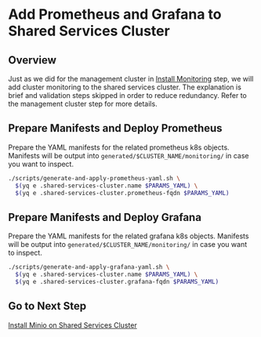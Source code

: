 # Add Prometheus and Grafana to Shared Services Cluster

## Overview

Just as we did for the management cluster in [Install Monitoring](../mgmt-cluster/08_monitoring_mgmt.md) step, we will add cluster monitoring to the shared services cluster.  The explanation is brief and validation steps skipped in order to reduce redundancy.  Refer to the management cluster step for more details.  

## Prepare Manifests and Deploy Prometheus

Prepare the YAML manifests for the related prometheus k8s objects.  Manifests will be output into `generated/$CLUSTER_NAME/monitoring/` in case you want to inspect.

```bash
./scripts/generate-and-apply-prometheus-yaml.sh \
  $(yq e .shared-services-cluster.name $PARAMS_YAML) \
  $(yq e .shared-services-cluster.prometheus-fqdn $PARAMS_YAML)
```

## Prepare Manifests and Deploy Grafana

Prepare the YAML manifests for the related grafana k8s objects.  Manifests will be output into `generated/$CLUSTER_NAME/monitoring/` in case you want to inspect.

```bash
./scripts/generate-and-apply-grafana-yaml.sh \
  $(yq e .shared-services-cluster.name $PARAMS_YAML) \
  $(yq e .shared-services-cluster.grafana-fqdn $PARAMS_YAML)
```

## Go to Next Step

[Install Minio on Shared Services Cluster](08_5_minio_ssc.md)
